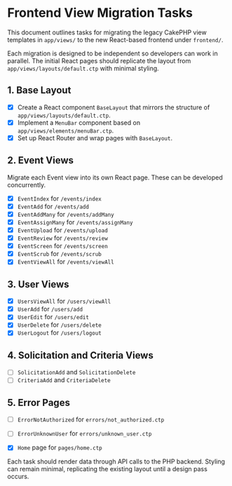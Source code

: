 # Frontend View Migration Tasks

This document outlines tasks for migrating the legacy CakePHP view templates in `app/views/` to the new React-based frontend under `frontend/`.

Each migration is designed to be independent so developers can work in parallel. The initial React pages should replicate the layout from `app/views/layouts/default.ctp` with minimal styling.

## 1. Base Layout
- [x] Create a React component `BaseLayout` that mirrors the structure of `app/views/layouts/default.ctp`.
- [x] Implement a `MenuBar` component based on `app/views/elements/menuBar.ctp`.
- [x] Set up React Router and wrap pages with `BaseLayout`.

## 2. Event Views
Migrate each Event view into its own React page. These can be developed concurrently.
- [x] `EventIndex` for `/events/index`
- [x] `EventAdd` for `/events/add`
- [x] `EventAddMany` for `/events/addMany`
- [x] `EventAssignMany` for `/events/assignMany`
- [x] `EventUpload` for `/events/upload`
- [x] `EventReview` for `/events/review`
- [x] `EventScreen` for `/events/screen`
- [x] `EventScrub` for `/events/scrub`
- [x] `EventViewAll` for `/events/viewAll`

## 3. User Views
- [x] `UsersViewAll` for `/users/viewAll`
- [x] `UserAdd` for `/users/add`
- [x] `UserEdit` for `/users/edit`
- [x] `UserDelete` for `/users/delete`
- [x] `UserLogout` for `/users/logout`

## 4. Solicitation and Criteria Views
- [ ] `SolicitationAdd` and `SolicitationDelete`
- [ ] `CriteriaAdd` and `CriteriaDelete`

## 5. Error Pages
- [ ] `ErrorNotAuthorized` for `errors/not_authorized.ctp`
- [ ] `ErrorUnknownUser` for `errors/unknown_user.ctp`

- [x] `Home` page for `pages/home.ctp`

Each task should render data through API calls to the PHP backend. Styling can remain minimal, replicating the existing layout until a design pass occurs.
